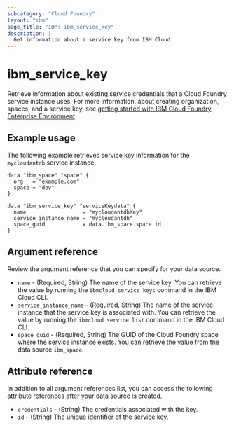 ```yaml
---
subcategory: "Cloud Foundry"
layout: "ibm"
page_title: "IBM: ibm_service_key"
description: |-
  Get information about a service key from IBM Cloud.
---
```


# ibm_service_key

Retrieve information about existing service credentials that a Cloud Foundry service instance uses. For more information, about creating organization, spaces, and a service key, see [getting started with IBM Cloud Foundry Enterprise Environment](https://cloud.ibm.com/docs/cli?topic=cli-ibmcloud_commands_services#ibmcloud_service_key_create).


## Example usage
The following example retrieves service key information for the `mycloudantdb` service instance. 


```
data "ibm_space" "space" {
  org   = "example.com"
  space = "dev"
}

data "ibm_service_key" "serviceKeydata" {
  name                  = "mycloudantdbKey"
  service_instance_name = "mycloudantdb"
  space_guid            = data.ibm_space.space.id
}
```

## Argument reference
Review the argument reference that you can specify for your data source. 

- `name` - (Required, String) The name of the service key. You can retrieve the value by running the `ibmcloud service keys` command in the IBM Cloud CLI.
- `service_instance_name` - (Required, String) The name of the service instance that the service key is associated with. You can retrieve the value by running the `ibmcloud service list` command in the IBM Cloud CLI.
- `space_guid` - (Required, String) The GUID of the Cloud Foundry space where the service instance exists. You can retrieve the value from the data source `ibm_space`.

## Attribute reference
In addition to all argument references list, you can access the following attribute references after your data source is created.

- `credentials` - (String) The credentials associated with the key.
- `id` - (String) The unique identifier of the service key.



